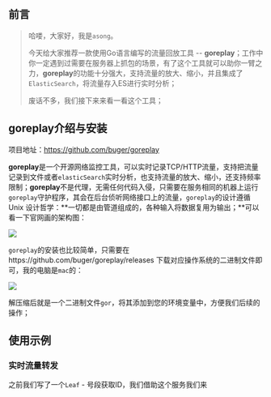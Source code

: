 ## 前言

> 哈喽，大家好，我是`asong`。
>
> 今天给大家推荐一款使用Go语言编写的流量回放工具 -- **goreplay**；工作中你一定遇到过需要在服务器上抓包的场景，有了这个工具就可以助你一臂之力，**goreplay**的功能十分强大，支持流量的放大、缩小，并且集成了`ElasticSearch`，将流量存入ES进行实时分析；
>
> 废话不多，我们接下来来看一看这个工具；



## goreplay介绍与安装

项目地址：https://github.com/buger/goreplay

**goreplay**是一个开源网络监控工具，可以实时记录TCP/HTTP流量，支持把流量记录到文件或者`elasticSearch`实时分析，也支持流量的放大、缩小，还支持频率限制；**goreplay**不是代理，无需任何代码入侵，只需要在服务相同的机器上运行`goreplay`守护程序，其会在后台侦听网络接口上的流量，`goreplay`的设计遵循 Unix 设计哲学：**一切都是由管道组成的，各种输入将数据复用为输出；**可以看一下官网画的架构图：

![](https://song-oss.oss-cn-beijing.aliyuncs.com/golang_dream/article/static/%E6%88%AA%E5%B1%8F2022-09-04%20%E4%B8%8B%E5%8D%888.16.00.png)

`goreplay`的安装也比较简单，只需要在https://github.com/buger/goreplay/releases 下载对应操作系统的二进制文件即可，我的电脑是`mac`的：

![](https://song-oss.oss-cn-beijing.aliyuncs.com/golang_dream/article/static/%E6%88%AA%E5%B1%8F2022-09-04%20%E4%B8%8B%E5%8D%888.19.53.png)

解压缩后就是一个二进制文件`gor`，将其添加到您的环境变量中，方便我们后续的操作；



## 使用示例

### 实时流量转发

之前我们写了一个`Leaf` - 号段获取ID，我们借助这个服务我们来





